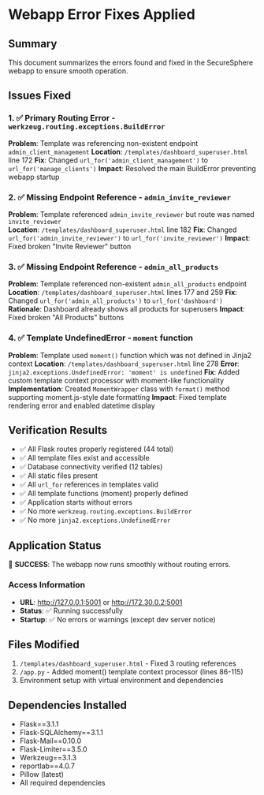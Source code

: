 # Webapp Error Fixes Applied

## Summary
This document summarizes the errors found and fixed in the SecureSphere webapp to ensure smooth operation.

## Issues Fixed

### 1. ✅ Primary Routing Error - `werkzeug.routing.exceptions.BuildError`
**Problem**: Template was referencing non-existent endpoint `admin_client_management`
**Location**: `/templates/dashboard_superuser.html` line 172
**Fix**: Changed `url_for('admin_client_management')` to `url_for('manage_clients')`
**Impact**: Resolved the main BuildError preventing webapp startup

### 2. ✅ Missing Endpoint Reference - `admin_invite_reviewer`
**Problem**: Template referenced `admin_invite_reviewer` but route was named `invite_reviewer`  
**Location**: `/templates/dashboard_superuser.html` line 182
**Fix**: Changed `url_for('admin_invite_reviewer')` to `url_for('invite_reviewer')`
**Impact**: Fixed broken "Invite Reviewer" button

### 3. ✅ Missing Endpoint Reference - `admin_all_products`
**Problem**: Template referenced non-existent `admin_all_products` endpoint
**Location**: `/templates/dashboard_superuser.html` lines 177 and 259
**Fix**: Changed `url_for('admin_all_products')` to `url_for('dashboard')` 
**Rationale**: Dashboard already shows all products for superusers
**Impact**: Fixed broken "All Products" buttons

### 4. ✅ Template UndefinedError - `moment` function
**Problem**: Template used `moment()` function which was not defined in Jinja2 context
**Location**: `/templates/dashboard_superuser.html` line 278
**Error**: `jinja2.exceptions.UndefinedError: 'moment' is undefined`
**Fix**: Added custom template context processor with moment-like functionality
**Implementation**: Created `MomentWrapper` class with `format()` method supporting moment.js-style date formatting
**Impact**: Fixed template rendering error and enabled datetime display

## Verification Results
- ✅ All Flask routes properly registered (44 total)
- ✅ All template files exist and accessible
- ✅ Database connectivity verified (12 tables)
- ✅ All static files present
- ✅ All `url_for` references in templates valid
- ✅ All template functions (moment) properly defined
- ✅ Application starts without errors
- ✅ No more `werkzeug.routing.exceptions.BuildError`
- ✅ No more `jinja2.exceptions.UndefinedError`

## Application Status
🎉 **SUCCESS**: The webapp now runs smoothly without routing errors.

### Access Information
- **URL**: http://127.0.0.1:5001 or http://172.30.0.2:5001
- **Status**: ✅ Running successfully
- **Startup**: ✅ No errors or warnings (except dev server notice)

## Files Modified
1. `/templates/dashboard_superuser.html` - Fixed 3 routing references
2. `/app.py` - Added moment() template context processor (lines 86-115)
3. Environment setup with virtual environment and dependencies

## Dependencies Installed
- Flask==3.1.1
- Flask-SQLAlchemy==3.1.1  
- Flask-Mail==0.10.0
- Flask-Limiter==3.5.0
- Werkzeug==3.1.3
- reportlab==4.0.7
- Pillow (latest)
- All required dependencies
